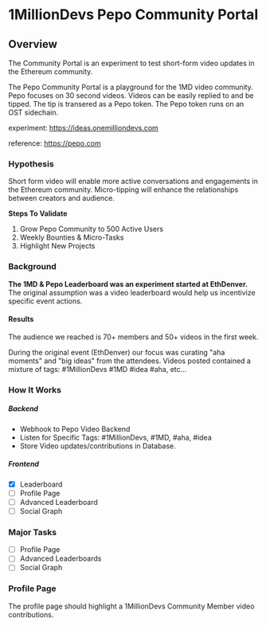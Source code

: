 # 1MillionDevs Pepo Community Portal

## Overview

The Community Portal is an experiment to test short-form video updates in the Ethereum community.

The Pepo Community Portal is a playground for the 1MD video community. Pepo focuses on 30 second videos. Videos can be easily replied to and be tipped. The tip is transered as a Pepo token. The Pepo token runs on an OST sidechain.

experiment: https://ideas.onemilliondevs.com

reference: https://pepo.com

### Hypothesis

Short form video will enable more active conversations and engagements in the Ethereum community. Micro-tipping will enhance the relationships between creators and audience.

**Steps To Validate**

1. Grow Pepo Community to 500 Active Users
2. Weekly Bounties & Micro-Tasks
3. Highlight New Projects

### Background

**The 1MD & Pepo Leaderboard was an experiment started at EthDenver.** The original assumption was a video leaderboard would help us incentivize specific event actions.

#### Results

The audience we reached is 70+ members and 50+ videos in the first week.

During the original event (EthDenver) our focus was curating "aha moments" and "big ideas" from the attendees. Videos posted contained a mixture of tags: #1MillionDevs #1MD #idea #aha, etc...

### How It Works

##### Backend

- Webhook to Pepo Video Backend
- Listen for Specific Tags: #1MillionDevs, #1MD, #aha, #idea
- Store Video updates/contributions in Database.

##### Frontend

- [x] Leaderboard
- [ ] Profile Page
- [ ] Advanced Leaderboard
- [ ] Social Graph

### Major Tasks

- [ ] Profile Page
- [ ] Advanced Leaderboards
- [ ] Social Graph

### Profile Page

The profile page should highlight a 1MillionDevs Community Member video contributions.
